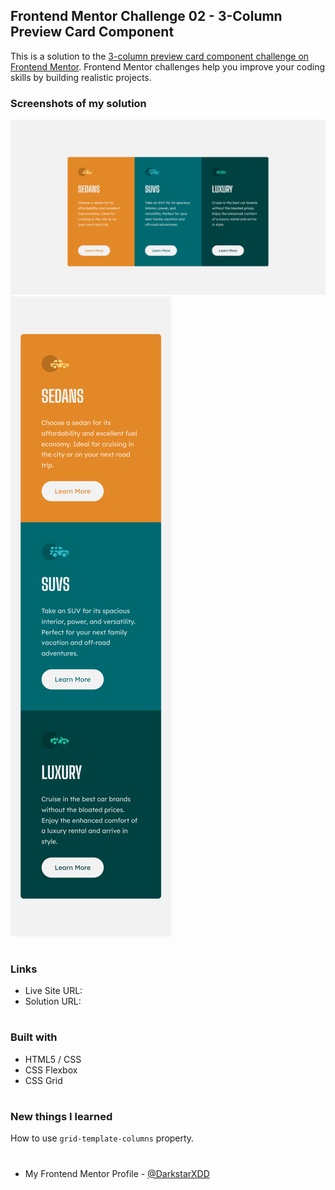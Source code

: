 ## Frontend Mentor Challenge 02 - 3-Column Preview Card Component

This is a solution to the [3-column preview card component challenge on Frontend Mentor](https://www.frontendmentor.io/challenges/3column-preview-card-component-pH92eAR2-). Frontend Mentor challenges help you improve your coding skills by building realistic projects.


### Screenshots of my solution
![](./solution_screenshots/screenshot_desktop_v12.png)
![](./solution_screenshots/screenshot_mobile_v7.png)
#


### Links
- Live Site URL:
- Solution URL:
#


### Built with
- HTML5 / CSS
- CSS Flexbox
- CSS Grid
#


### New things I learned
How to use `grid-template-columns` property.
#


- My Frontend Mentor Profile - [@DarkstarXDD](https://www.frontendmentor.io/profile/DarkstarXDD)
